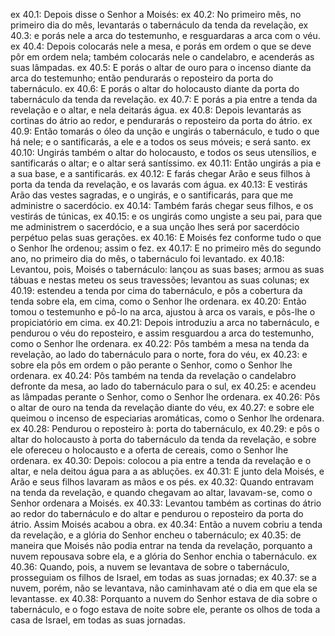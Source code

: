 ex 40.1: Depois disse o Senhor a Moisés:
ex 40.2: No primeiro mês, no primeiro dia do mês, levantarás o tabernáculo da tenda da revelação,
ex 40.3: e porás nele a arca do testemunho, e resguardaras a arca com o véu.
ex 40.4: Depois colocarás nele a mesa, e porás em ordem o que se deve pôr em ordem nela; também colocarás nele o candelabro, e acenderás as suas lâmpadas.
ex 40.5: E porás o altar de ouro para o incenso diante da arca do testemunho; então pendurarás o reposteiro da porta do tabernáculo.
ex 40.6: E porás o altar do holocausto diante da porta do tabernáculo da tenda da revelação.
ex 40.7: E porás a pia entre a tenda da revelação e o altar, e nela deitarás água.
ex 40.8: Depois levantarás as cortinas do átrio ao redor, e pendurarás o reposteiro da porta do átrio.
ex 40.9: Então tomarás o óleo da unção e ungirás o tabernáculo, e tudo o que há nele; e o santificarás, a ele e a todos os seus móveis; e será santo.
ex 40.10: Ungirás também o altar do holocausto, e todos os seus utensílios, e santificarás o altar; e o altar será santíssimo.
ex 40.11: Então ungirás a pia e a sua base, e a santificarás.
ex 40.12: E farás chegar Arão e seus filhos à porta da tenda da revelação, e os lavarás com água.
ex 40.13: E vestirás Arão das vestes sagradas, e o ungirás, e o santificarás, para que me administre o sacerdócio.
ex 40.14: Também farás chegar seus filhos, e os vestirás de túnicas,
ex 40.15: e os ungirás como ungiste a seu pai, para que me administrem o sacerdócio, e a sua unção lhes será por sacerdócio perpétuo pelas suas gerações.
ex 40.16: E Moisés fez conforme tudo o que o Senhor lhe ordenou; assim o fez.
ex 40.17: E no primeiro mês do segundo ano, no primeiro dia do mês, o tabernáculo foi levantado.
ex 40.18: Levantou, pois, Moisés o tabernáculo: lançou as suas bases; armou as suas tábuas e nestas meteu os seus travessões; levantou as suas colunas;
ex 40.19: estendeu a tenda por cima do tabernáculo, e pôs a cobertura da tenda sobre ela, em cima, como o Senhor lhe ordenara.
ex 40.20: Então tomou o testemunho e pô-lo na arca, ajustou à arca os varais, e pôs-lhe o propiciatório em cima.
ex 40.21: Depois introduziu a arca no tabernáculo, e pendurou o véu do reposteiro, e assim resguardou a arca do testemunho, como o Senhor lhe ordenara.
ex 40.22: Pôs também a mesa na tenda da revelação, ao lado do tabernáculo para o norte, fora do véu,
ex 40.23: e sobre ela pôs em ordem o pão perante o Senhor, como o Senhor lhe ordenara.
ex 40.24: Pôs também na tenda da revelação o candelabro defronte da mesa, ao lado do tabernáculo para o sul,
ex 40.25: e acendeu as lâmpadas perante o Senhor, como o Senhor lhe ordenara.
ex 40.26: Pôs o altar de ouro na tenda da revelação diante do véu,
ex 40.27: e sobre ele queimou o incenso de especiarias aromáticas, como o Senhor lhe ordenara.
ex 40.28: Pendurou o reposteiro à: porta do tabernáculo,
ex 40.29: e pôs o altar do holocausto à porta do tabernáculo da tenda da revelação, e sobre ele ofereceu o holocausto e a oferta de cereais, como o Senhor lhe ordenara.
ex 40.30: Depois: colocou a pia entre a tenda da revelação e o altar, e nela deitou água para a as abluções.
ex 40.31: E junto dela Moisés, e Arão e seus filhos lavaram as mãos e os pés.
ex 40.32: Quando entravam na tenda da revelação, e quando chegavam ao altar, lavavam-se, como o Senhor ordenara a Moisés.
ex 40.33: Levantou também as cortinas do átrio ao redor do tabernáculo e do altar e pendurou o reposteiro da porta do átrio. Assim Moisés acabou a obra.
ex 40.34: Então a nuvem cobriu a tenda da revelação, e a glória do Senhor encheu o tabernáculo;
ex 40.35: de maneira que Moisés não podia entrar na tenda da revelação, porquanto a nuvem repousava sobre ela, e a glória do Senhor enchia o tabernáculo.
ex 40.36: Quando, pois, a nuvem se levantava de sobre o tabernáculo, prosseguiam os filhos de Israel, em todas as suas jornadas;
ex 40.37: se a nuvem, porém, não se levantava, não caminhavam até o dia em que ela se levantasse.
ex 40.38: Porquanto a nuvem do Senhor estava de dia sobre o tabernáculo, e o fogo estava de noite sobre ele, perante os olhos de toda a casa de Israel, em todas as suas jornadas.
